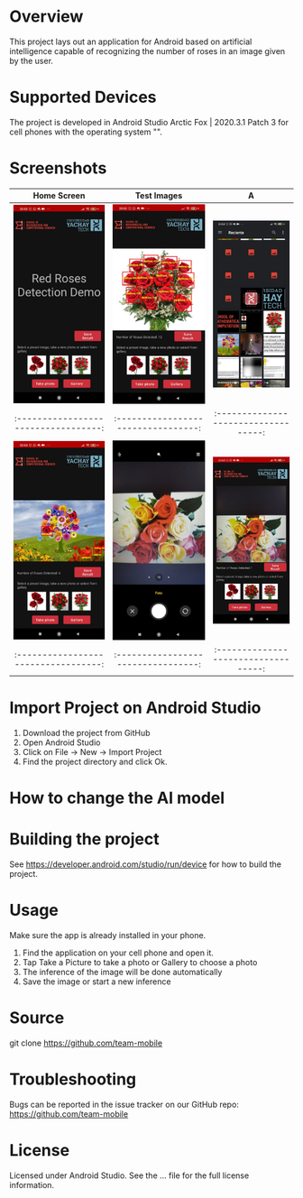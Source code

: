 # Overview
This project lays out an application for Android based on artificial intelligence capable of recognizing the number of roses in an image given by the user.
# Supported Devices
The project is developed in Android Studio Arctic Fox | 2020.3.1 Patch 3 for cell phones with the operating system "".
# Screenshots
     
|        Home Screen                |       Test Images                 |               A   
:----------------------------------:|:---------------------------------:|:----------------------------------:
|![Alt text](/assets/app%20(5).jpeg)|![Alt text](/assets/app%20(4).jpeg)|![Alt text](/assets/app%20(1).jpeg)|
:----------------------------------:|:---------------------------------:|:----------------------------------:
|![Alt text](/assets/app%20(6).jpeg)|![Alt text](/assets/app%20(3).jpeg)|![Alt text](/assets/app%20(2).jpeg)|
:----------------------------------:|:---------------------------------:|:----------------------------------:
# Import Project on Android Studio
1. Download the project from GitHub
2. Open Android Studio
3. Click on File -> New -> Import Project
4. Find the project directory and click Ok.
# **How to change the AI model**
# Building the project
See https://developer.android.com/studio/run/device  for how to build the project.
# Usage
Make sure the app is already installed in your phone.
1. Find the application on your cell phone and open it.
2. Tap Take a Picture to take a photo or Gallery to choose a photo
3. The inference of the image will be done automatically
4. Save the image or start a new inference
# Source
git clone https://github.com/team-mobile
# Troubleshooting
Bugs can be reported in the issue tracker on our GitHub repo: https://github.com/team-mobile
# License
Licensed under Android Studio. See the … file for the full license information.
